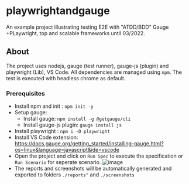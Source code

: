 # playwrightandgauge

An example project illustrating testing E2E with "ATDD/BDD" Gauge +PLaywright, top and scalable frameworks until 03/2022.


## About

The project uses nodejs, gauge (test runner), gauge-js (plugin) and playwright (Lib), VS Code. All dependencies are managed using `npm`.
The test is executed with headless chrome as default.

### Prerequisites

- Install npm and init : `npm init -y`
- Setup gauge:
  - Install gauge: `npm install -g @getgauge/cli`
  - Install gauge-js plugin: `gauge install js`
- Install playwright : `npm i -D playwright`  
- Install VS Code extension: https://docs.gauge.org/getting_started/installing-gauge.html?os=linux&language=javascript&ide=vscode
- Open the project and click on `Run Spec`  to execute the specification or `Run Scenario` for seperate scenario.
![image](https://user-images.githubusercontent.com/13244276/159581529-98934f87-b205-472c-a1f8-c9e5f7c05c6a.png)
- The reports and screenshots will be automatically generated and exported to  folders `./reports"` and `./screenshots` 
